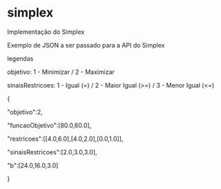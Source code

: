 # simplex
Implementação do Simplex

Exemplo de JSON a ser passado para a API do Simplex

legendas 

objetivo: 1 - Minimizar / 2 - Maximizar

sinaisRestricoes: 1 - Igual (=) / 2 - Maior Igual (>=) / 3 - Menor Igual (<=)

{

"objetivo":2,

"funcaoObjetivo":[80.0,60.0],

"restricoes":[[4.0,6.0],[4.0,2.0],[0.0,1.0]],

"sinaisRestricoes":[2.0,3.0,3.0],

"b":[24.0,16.0,3.0]

}
